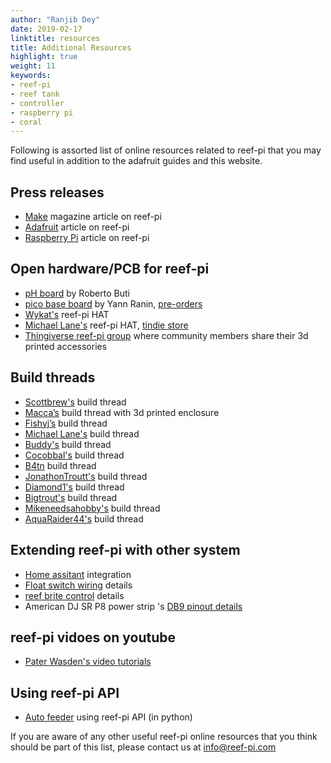 ```yaml
---
author: "Ranjib Dey"
date: 2019-02-17
linktitle: resources
title: Additional Resources
highlight: true
weight: 11
keywords:
- reef-pi
- reef tank
- controller
- raspberry pi
- coral
---
```


Following is assorted list of online resources related to reef-pi that you may find useful in addition to the adafruit guides and this website.

## Press releases

- [Make](https://makezine.com/2017/06/21/automate-coral-reef-tank-raspberry-pi/) magazine article on reef-pi
- [Adafruit](https://blog.adafruit.com/2018/05/17/reef-pi-an-opensource-reef-tank-controller-based-on-raspberry-pi-reef_pi-raspberry_pi/) article on reef-pi
- [Raspberry Pi](https://www.raspberrypi.org/blog/reef-pi-raspberry-pi-fish-tank-management-system/) article on reef-pi

## Open hardware/PCB for reef-pi

- [pH board](https://www.reef2reef.com/threads/reef-pi-new-daugther-board.478458/) by Roberto Buti
- [pico base board](https://www.reef2reef.com/threads/reef-pi-base-boards.499890/) by Yann Ranin, [pre-orders](https://blueacro.com/controllers)
- [Wykat's](https://www.reef2reef.com/threads/reef-pi_-pcbs.513733/) reef-pi HAT
- [Michael Lane's](https://github.com/Ranthalion/reef-piHat) reef-pi HAT, [tindie store](https://www.tindie.com/products/Ranthalion/ml-reef-pi-hat/)
- [Thingiverse reef-pi group](https://www.thingiverse.com/groups/reef-pi/about) where community members share their 3d printed accessories


## Build threads

- [Scottbrew's](https://www.reef2reef.com/threads/scottbrews-reef-pi.497789/) build thread
- [Macca’s](https://www.reef2reef.com/threads/3d-printed-reef-pi-build.494515/) build thread with 3d printed enclosure
- [Fishyj’s](https://www.reef2reef.com/threads/my-reef-pi-build.510293) build thread
- [Michael Lane's](https://www.reef2reef.com/threads/diy-reef-pi-build-log.458088/) build thread
- [Buddy's](https://www.reef2reef.com/threads/buddys-reef-pi-build.516576/) build thread
- [Cocobbal's](https://www.reef2reef.com/threads/cocobball-reef-pi-build.508444) build thread
- [B4tn](https://www.reef2reef.com/threads/another-reef-pi-build.506894/) build thread
- [JonathonTroutt's](https://www.reef2reef.com/threads/troutts-reef-pi-build.521247/) build thread
- [Diamond1's](https://www.reef2reef.com/threads/reef-pi-build.482170/) build thread
- [Bigtrout's](https://www.reef2reef.com/threads/my-reef-pi-build-freshwater-style.531338/) build thread
- [Mikeneedsahobby's](https://www.reef2reef.com/threads/electrical-idiot-builds-a-controller-a-reef-pi-build.540550/) build thread
- [AquaRaider44's](https://www.reef2reef.com/threads/reef-pi-the-all-in-one-pi-challenge.592733/) build thread

## Extending reef-pi with other system

- [Home assitant](https://github.com/sfgabe/home_assistant/wiki/Custom-Home-Assistant-Config-with-Reef-Pi) integration
- [Float switch wiring](https://www.reef2reef.com/threads/reef-pi-an-opensource-reef-tank-controller-based-on-raspberry-pi.289256/page-356#post-5312272) details
- [reef brite control](https://www.reef2reef.com/threads/reef-pi-an-opensource-reef-tank-controller-based-on-raspberry-pi.289256/page-317#post-5170928) details
- American DJ SR P8 power strip 's [DB9 pinout details](https://www.reef2reef.com/threads/diy-reef-pi-build-log.458088/#post-5156444)


## reef-pi vidoes on youtube

- [Pater Wasden's video tutorials](https://www.youtube.com/watch?v=5J03EwEWB0s)


## Using reef-pi API

- [Auto feeder](https://gist.github.com/JohnRudolfLewis/3095689bb80fd6ef6b94240519ff282c) using reef-pi API (in python)


If you are aware of any other useful reef-pi online resources that you think should be part of this list, please contact us at info@reef-pi.com
